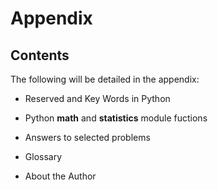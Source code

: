 
# Appendix
## Contents
The following will be detailed in the appendix:

 * Reserved and Key Words in Python
 
 * Python **math** and **statistics** module fuctions
 
 * Answers to selected problems
 
 * Glossary
 
 * About the Author
 

